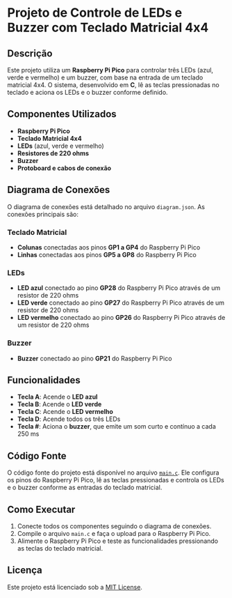 # Projeto de Controle de LEDs e Buzzer com Teclado Matricial 4x4

## Descrição
Este projeto utiliza um **Raspberry Pi Pico** para controlar três LEDs (azul, verde e vermelho) e um buzzer, com base na entrada de um teclado matricial 4x4. O sistema, desenvolvido em **C**, lê as teclas pressionadas no teclado e aciona os LEDs e o buzzer conforme definido.

## Componentes Utilizados
- **Raspberry Pi Pico**
- **Teclado Matricial 4x4**
- **LEDs** (azul, verde e vermelho)
- **Resistores de 220 ohms**
- **Buzzer**
- **Protoboard e cabos de conexão**

## Diagrama de Conexões
O diagrama de conexões está detalhado no arquivo `diagram.json`. As conexões principais são:

### Teclado Matricial
- **Colunas** conectadas aos pinos **GP1 a GP4** do Raspberry Pi Pico
- **Linhas** conectadas aos pinos **GP5 a GP8** do Raspberry Pi Pico

### LEDs
- **LED azul** conectado ao pino **GP28** do Raspberry Pi Pico através de um resistor de 220 ohms
- **LED verde** conectado ao pino **GP27** do Raspberry Pi Pico através de um resistor de 220 ohms
- **LED vermelho** conectado ao pino **GP26** do Raspberry Pi Pico através de um resistor de 220 ohms

### Buzzer
- **Buzzer** conectado ao pino **GP21** do Raspberry Pi Pico

## Funcionalidades
- **Tecla A**: Acende o **LED azul**
- **Tecla B**: Acende o **LED verde**
- **Tecla C**: Acende o **LED vermelho**
- **Tecla D**: Acende todos os três LEDs
- **Tecla #**: Aciona o **buzzer**, que emite um som curto e contínuo a cada 250 ms

## Código Fonte
O código fonte do projeto está disponível no arquivo [`main.c`](./main.c). Ele configura os pinos do Raspberry Pi Pico, lê as teclas pressionadas e controla os LEDs e o buzzer conforme as entradas do teclado matricial.

## Como Executar
1. Conecte todos os componentes seguindo o diagrama de conexões.
2. Compile o arquivo `main.c` e faça o upload para o Raspberry Pi Pico.
3. Alimente o Raspberry Pi Pico e teste as funcionalidades pressionando as teclas do teclado matricial.

## Licença
Este projeto está licenciado sob a [MIT License](./LICENSE).

